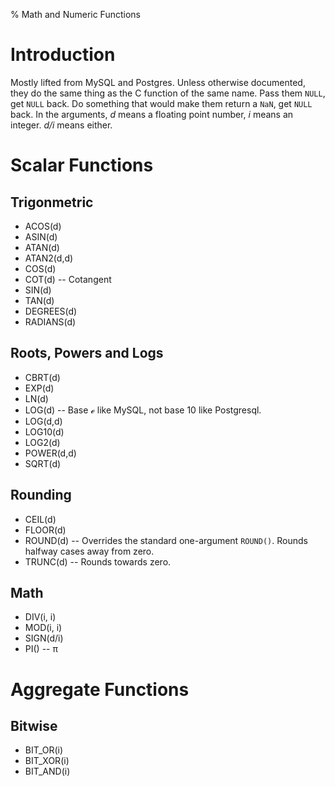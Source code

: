 % Math and Numeric Functions

Introduction
============

Mostly lifted from MySQL and Postgres. Unless otherwise documented,
they do the same thing as the C function of the same name. Pass them
`NULL`, get `NULL` back. Do something that would make them return a
`NaN`, get `NULL` back. In the arguments, *d* means a floating point
number, *i* means an integer. *d/i* means either.

Scalar Functions
================

Trigonmetric
------------

* ACOS(d)
* ASIN(d)
* ATAN(d)
* ATAN2(d,d)
* COS(d)
* COT(d) -- Cotangent
* SIN(d)
* TAN(d)
* DEGREES(d)
* RADIANS(d)

Roots, Powers and Logs
----------------------

* CBRT(d)
* EXP(d)
* LN(d)
* LOG(d) -- Base ℯ like MySQL, not base 10 like Postgresql.
* LOG(d,d)
* LOG10(d)
* LOG2(d)
* POWER(d,d)
* SQRT(d)

Rounding
--------

* CEIL(d)
* FLOOR(d)
* ROUND(d) -- Overrides the standard one-argument `ROUND()`. Rounds
  halfway cases away from zero.
* TRUNC(d) -- Rounds towards zero.

Math
----

* DIV(i, i)
* MOD(i, i)
* SIGN(d/i)
* PI() -- π

Aggregate Functions
===================

Bitwise
-------

* BIT_OR(i)
* BIT_XOR(i)
* BIT_AND(i)
